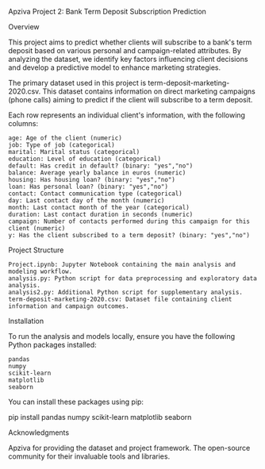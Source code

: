 Apziva Project 2: Bank Term Deposit Subscription Prediction

Overview

This project aims to predict whether clients will subscribe to a bank's term deposit based on various personal and campaign-related attributes. By analyzing the dataset, we identify key factors influencing client decisions and develop a predictive model to enhance marketing strategies.

The primary dataset used in this project is term-deposit-marketing-2020.csv. This dataset contains information on direct marketing campaigns (phone calls) aiming to predict if the client will subscribe to a term deposit.

Each row represents an individual client's information, with the following columns:

    age: Age of the client (numeric)
    job: Type of job (categorical)
    marital: Marital status (categorical)
    education: Level of education (categorical)
    default: Has credit in default? (binary: "yes","no")
    balance: Average yearly balance in euros (numeric)
    housing: Has housing loan? (binary: "yes","no")
    loan: Has personal loan? (binary: "yes","no")
    contact: Contact communication type (categorical)
    day: Last contact day of the month (numeric)
    month: Last contact month of the year (categorical)
    duration: Last contact duration in seconds (numeric)
    campaign: Number of contacts performed during this campaign for this client (numeric)
    y: Has the client subscribed to a term deposit? (binary: "yes","no")

Project Structure

    Project.ipynb: Jupyter Notebook containing the main analysis and modeling workflow.
    analysis.py: Python script for data preprocessing and exploratory data analysis.
    analysis2.py: Additional Python script for supplementary analysis.
    term-deposit-marketing-2020.csv: Dataset file containing client information and campaign outcomes.

Installation

To run the analysis and models locally, ensure you have the following Python packages installed:

    pandas
    numpy
    scikit-learn
    matplotlib
    seaborn

You can install these packages using pip:

pip install pandas numpy scikit-learn matplotlib seaborn

Acknowledgments

Apziva for providing the dataset and project framework.​ The open-source community for their invaluable tools and libraries.​
